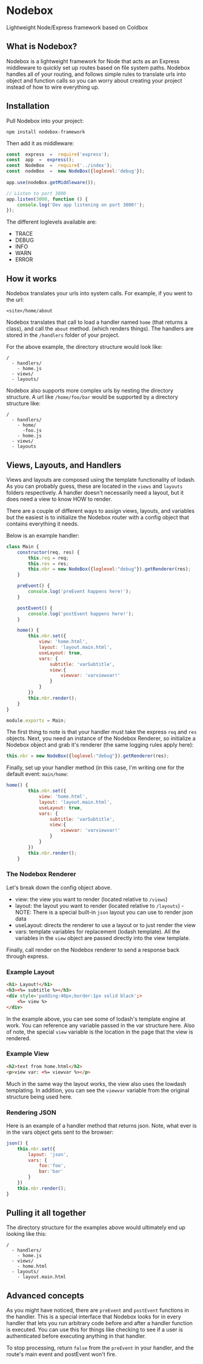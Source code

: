 # Nodebox
Lightweight Node/Express framework based on Coldbox

## What is Nodebox?
Nodebox is a lightweight framework for Node that acts as an Express middleware to quickly set up routes based on file system paths.  Nodebox handles all of your routing, and follows simple rules to translate urls into object and function calls so you can worry about creating your project instead of how to wire everything up.

## Installation
Pull Nodebox into your project:

```
npm install nodebox-framework
```

Then add it as middleware:

```javascript
const  express  =  require('express');
const  app  =  express();
const  NodeBox  =  require('../index');
const  nodeBox  =  new NodeBox({loglevel:'debug'});
	
app.use(nodeBox.getMiddleware());

// Listen to port 3000
app.listen(3000, function () {
	console.log('Dev app listening on port 3000!');
});
```
The different loglevels available are:
- TRACE
- DEBUG
- INFO
- WARN
- ERROR

## How it works
Nodebox translates your urls into system calls.  For example, if you went to the url:
```
<site>/home/about
```
Nodebox translates that call to load a handler named `home` (that returns a class), and call the `about` method. (which renders things).  The handlers are stored in the `/handlers` folder of your project.

For the above example, the directory structure would look like:
```
/
  - handlers/
    - home.js
  - views/
  - layouts/
``` 

Nodebox also supports more complex urls by nesting the directory structure.  A url like `/home/foo/bar` would be supported by a directory structure like:
```
/
  - handlers/
    - home/
      -foo.js
    - home.js
  - views/
  - layouts
```
## Views, Layouts, and Handlers
Views and layouts are composed using the template functionality of lodash.  As you can probably guess, these are located in the `views` and `layouts` folders respectively.  A handler doesn't necessarily need a layout, but it does need a view to know HOW to render.  

There are a couple of different ways to assign views, layouts, and variables but the easiest is to initialize the Nodebox router with a config object that contains everything it needs.

Below is an example handler:
```javascript
class Main {
    constructor(req, res) {
        this.req = req;
        this.res = res;
        this.nbr = new NodeBox({loglevel:"debug"}).getRenderer(res);
    }

    preEvent() {
        console.log('preEvent happens here!');
    }

    postEvent() {
        console.log('postEvent happens here!');
    }

    home() {
        this.nbr.set({
            view: 'home.html',
            layout: 'layout.main.html',
            useLayout: true,
            vars: {
                subtitle: 'varSubtitle',
                view:{
                    viewvar: 'varviewvar!'
                }
            }
        })
        this.nbr.render();
    }
}

module.exports = Main;
```
The first thing to note is that your handler must take the express `req` and `res` objects.  Next, you need an instance of the Nodebox Renderer, so initialize a Nodebox object and grab it's renderer (the same logging rules apply here):
```javascript
this.nbr = new NodeBox({loglevel:"debug"}).getRenderer(res);
```
Finally, set up your handler method (in this case, I'm writing one for the default event: `main/home`:
```javascript
home() {
        this.nbr.set({
            view: 'home.html',
            layout: 'layout.main.html',
            useLayout: true,
            vars: {
                subtitle: 'varSubtitle',
                view:{
                    viewvar: 'varviewvar!'
                }
            }
        })
        this.nbr.render();
    }
```

### The Nodebox Renderer
Let's break down the config object above.  

- view: the view you want to render (located relative to `/views`)
- layout: the layout you want to render (located relative to `/layouts`) 
      - NOTE: There is a special built-in `json` layout you can use to render json data
 - useLayout: directs the renderer to use a layout or to just render the view
- vars: template variables for replacement (lodash template).  All the variables in the `view` object are passed directly into the view template.

Finally, call render on the Nodebox renderer to send a response back through express.

### Example Layout
```html
<h1> Layout!</h1>
<h3><%= subtitle %></h3>
<div style='padding:40px;border:1px solid black';>
    <%= view %>
</div>
```
In the example above, you can see some of lodash's template engine at work.  You can reference any variable passed in the var structure here.  Also of note, the special `view` variable is the location in the page that the view is rendered.

### Example View
```html
<h2>text from home.html</h2>
<p>view var: <%= viewvar %></p>
```
Much in the same way the layout works, the view also uses the lowdash templating.   In addition, you can see the `viewvar` variable from the original structure being used here.

### Rendering JSON
Here is an example of a handler method that returns json.  Note, what ever is in the vars object gets sent to the browser:
```javascript
json() {
    this.nbr.set({
        layout: 'json',
        vars: {
            foo:'foo',
            bar:'bar'
        }
    })
    this.nbr.render();
}
```

## Pulling it all together
The directory structure for the examples above would ultimately end up looking like this:
```
/
  - handlers/
    - home.js
  - views/
    - home.html
  - layouts/
    - layout.main.html
``` 

## Advanced concepts
As you might have noticed, there are `preEvent` and `postEvent` functions in the handler.  This is a special interface that Nodebox looks for in every handler that lets you run arbitrary code before and after a handler function is executed.  You can use this for things like checking to see if a user is authenticated before executing anything in that handler.

To stop processing, return `false` from the `preEvent` in your handler, and the route's main event and postEvent won't fire.



